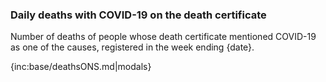 ﻿### Daily deaths with COVID-19 on the death certificate

Number of deaths of people whose death certificate mentioned COVID-19 as one of the causes, registered in the week ending {date}.

{inc:base/deathsONS.md|modals}
